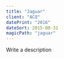 ```yaml
---
title: "Jaguar"
client: "ACQ"
datePrint: "2016"
dateSort: 2015-08-31
magicPath: "jaguar"
---
```


Write a description
